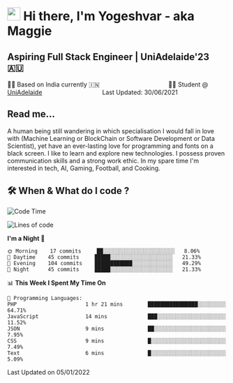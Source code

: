 <h1><img src="https://emojis.slackmojis.com/emojis/images/1531849430/4246/blob-sunglasses.gif?1531849430" width="30"/> Hi there, I'm Yogeshvar - aka Maggie</h1>

## Aspiring Full Stack Engineer | UniAdelaide'23 🇦🇺  
🏂🏻  Based on India currently 🇮🇳 &nbsp;&nbsp;&nbsp;&nbsp;&nbsp;&nbsp;&nbsp;&nbsp;&nbsp;&nbsp;&nbsp;&nbsp;&nbsp;&nbsp;&nbsp;&nbsp;&nbsp;&nbsp;&nbsp;&nbsp;&nbsp;&nbsp;&nbsp;&nbsp;&nbsp;&nbsp;&nbsp;&nbsp;&nbsp;&nbsp;&nbsp;&nbsp;&nbsp;&nbsp;&nbsp;&nbsp;&nbsp;&nbsp;&nbsp;👨‍💻 Student @ [UniAdelaide](https://www.adelaide.edu.au)   &nbsp;&nbsp;&nbsp;&nbsp;&nbsp;&nbsp;&nbsp;&nbsp;&nbsp;&nbsp;&nbsp;&nbsp;&nbsp;&nbsp;&nbsp;&nbsp;&nbsp;&nbsp;&nbsp;&nbsp;&nbsp;&nbsp;&nbsp;&nbsp;&nbsp;&nbsp;&nbsp;&nbsp;&nbsp;&nbsp;&nbsp;&nbsp; &nbsp;Last Updated: 30/06/2021

## Read me...

A human being still wandering in which specialisation I would fall in love with (Machine Learning or BlockChain or Software Development or Data Scientist), yet have an ever-lasting love for programming and fonts on a black screen. I like to learn and explore new technologies. I possess proven communication skills and a strong work ethic. In my spare time I'm interested in tech, AI, Gaming, Football, and Cooking.

## 🛠 When & What do I code ?  

<!--START_SECTION:waka-->
![Code Time](http://img.shields.io/badge/Code%20Time-1%2C212%20hrs%2017%20mins-blue)

![Lines of code](https://img.shields.io/badge/From%20Hello%20World%20I%27ve%20Written-101%20Thousand%20lines%20of%20code-blue)

**I'm a Night 🦉** 

```text
🌞 Morning    17 commits     ██░░░░░░░░░░░░░░░░░░░░░░░   8.06% 
🌆 Daytime    45 commits     █████░░░░░░░░░░░░░░░░░░░░   21.33% 
🌃 Evening    104 commits    ████████████░░░░░░░░░░░░░   49.29% 
🌙 Night      45 commits     █████░░░░░░░░░░░░░░░░░░░░   21.33%

```


📊 **This Week I Spent My Time On** 

```text
💬 Programming Languages: 
PHP                      1 hr 21 mins        ████████████████░░░░░░░░░   64.71% 
JavaScript               14 mins             ███░░░░░░░░░░░░░░░░░░░░░░   11.52% 
JSON                     9 mins              ██░░░░░░░░░░░░░░░░░░░░░░░   7.95% 
CSS                      9 mins              █░░░░░░░░░░░░░░░░░░░░░░░░   7.49% 
Text                     6 mins              █░░░░░░░░░░░░░░░░░░░░░░░░   5.09%

```


 Last Updated on 05/01/2022
<!--END_SECTION:waka-->
